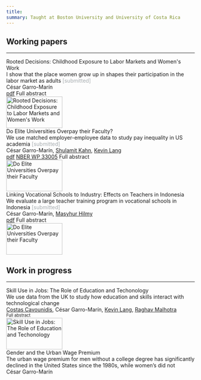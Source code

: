 ```yaml
---
title: 
summary: Taught at Boston University and University of Costa Rica
---
```



<head>
    <style>
        .hidden {
            display: none;
        }
    </style>
    <script>
        function showHideText(id) {
            var text = document.getElementById(id);
            if (text.style.display === "none") {
                text.style.display = "block";
            } else {
                text.style.display = "none";
            }
        }
    </script>
</head>



## Working papers ##
<hr>





<div class="universal-wrapper">
<div class="media stream-item view-compact">
    <div class="media-body">
        <div class="section-subheading article-title mb-0 mt-0">Rooted Decisions: Childhood Exposure to Labor Markets and Women's Work</div>
        <div class="article-style">I show that the place women grow up in shapes their participation in the labor market as adults <font  color="#A6ACAF">[submitted] </font> </div>
        <div class="stream-meta article-metadata">
            <div class="article-metadata">
                <div><span class="author-highlighted">César Garro-Marín</span></div>
            </div>
        </div>
        <div class="btn-links">
           <a class="btn btn-outline-primary btn-page-header btn-sm" href="https://cesarlgm.github.io/documents/cesarlgm_rooted_intext.pdf" target="_blank">pdf</a>
            <a class="btn btn-outline-primary btn-page-header btn-sm" target="_blank" onclick="showHideText('idn_abstract')">
                    Full abstract
            </a>
            <p id="idn_abstract" class="hidden" style="display: none; text-align: justify"><br>
                <strong>Abstract: </strong> How does early exposure to labor markets affect women’s work in adulthood? Using Indonesian data, I find strong and persistent effects of longer exposure to high-female employment places, especially during the formative years between ages 6 and 15. My estimation strategy compares women who moved from their birthplace at different ages but now live in the same location. I find that women from high-employment areas have 5 percentage points higher employment than those from lower-employment areas, suggesting that about 23% of the spatial inequality in women’s work is passed to the next generation, likely through learning of birthplace gender norms.
            </p>
        </div>
    </div>
    <div class="ml-3">
        <img src="/research/images/idn_image_resized.png" height="84" width="150" alt="Rooted Decisions: Childhood Exposure to Labor Markets and Women's Work" loading="lazy">
    </div>
</div>
<div class="media stream-item view-compact">
    <div class="media-body">
        <div class="section-subheading article-title mb-0 mt-0">Do Elite Universities Overpay their Faculty?</div>
        <div class="article-style">We use matched employer-employee data to study pay inequality in US academia  <font  color="#A6ACAF">[submitted] </font> </div>
        <div class="stream-meta article-metadata">
            <div class="article-metadata">
                <div>
                    <span class="author-highlighted">César Garro-Marín,</span>
                    <span><a href="https://sites.bu.edu/shulamitkahn/">Shulamit Kahn</a>,</span>
                    <span><a href="https://sites.bu.edu/kevinlang/">Kevin Lang</a></span>
                </div>
            </div>
        </div>
        <div class="btn-links">
               <a class="btn btn-outline-primary btn-page-header btn-sm" href="https://cesarlgm.github.io/documents/AKM_paper_v1.pdf" target="_blank">pdf</a>
               <a class="btn btn-outline-primary btn-page-header btn-sm" href="https://www.nber.org/papers/w33005" target="_blank">NBER WP 33005</a>
               <a class="btn btn-outline-primary btn-page-header btn-sm" target="_blank" onclick="showHideText('akm_abstract')">
                    Full abstract
                </a>
                <p id="akm_abstract" class="hidden" style="display: none; text-align: justify"><br><strong>Abstract: </strong>Do elite universities overpay their faculty? Not if you believe the AKM model. However, although the AKM model fits well, it is unlikely to be the right interpretation in this case.</p>
        </div>
    </div>
    <div class="ml-3">
        <img src="/research/images/akm_image_resized.png" height="84" width="150" alt="Do Elite Universities Overpay their Faculty" loading="lazy">
    </div>
</div>
<div class="media stream-item view-showcase">
        <div class="media-body">
            <div class="section-subheading article-title mb-0 mt-0">Linking Vocational Schools to Industry: Effects on Teachers in Indonesia</div>
            <div class="article-style">
            We evaluate a large teacher training program in vocational schools in Indonesia <font  color="#A6ACAF">[submitted] </font>  </div>
            <div class="stream-meta article-metadata">
                <div class="article-metadata">
                    <div>
                        <span class="author-highlighted">César Garro-Marín,</span>
                        <span><a href="https://sites.google.com/view/masyhurhilmy/home?authuser=0">Masyhur Hilmy</a></span>
                    </div>
                </div>
            </div>
            <div class="btn-links">
               <a class="btn btn-outline-primary btn-page-header btn-sm" href="https://cesarlgm.github.io/documents/garroHilmy_smk.pdf" target="_blank">pdf</a>
               <a class="btn btn-outline-primary btn-page-header btn-sm" target="_blank" onclick="showHideText('smk_abstract')">
                    Full abstract
                </a>
                <p id="smk_abstract" class="hidden" style="display: none; text-align: justify"><br><strong>Abstract: </strong>This paper evaluates a mass training program for in-service vocational school teachers in Indonesia. The government rolled out an intensive, field-specific professional development program to enhance teachers’ vocational skills. Training was provided by experienced private sector firms. We assess its effects on teachers’ knowledge, classroom practices, and expectations of students’ outcomes using a randomized evaluation. The results show minimal impact on these areas. Survey data from training applicants suggest several reasons for the lack of effect: a mismatch between training offerings and existing skills gaps, insufficient post-training support, and untreated teachers accessing training from alternative providers.</p>
            </div>
        </div>
        <div class="ml-3">
            <img src="/research/images/smk_figure.png" height="84" width="150" alt="Do Elite Universities Overpay their Faculty" loading="lazy">
        </div>
    </div>
</div>

<!--
<div class="media stream-item view-compact">
    <div class="media-body">
        <div class="section-subheading article-title mb-0 mt-0">
        <a href="/project/internal-project/">Internal Project</a></div><a href="/project/internal-project/" class="summary-link">
            <div class="article-style">
                An example of using the in-built project page.</div></a><div class="stream-meta article-metadata">
            </div>
            <div class="btn-links">
                <a class="btn btn-outline-primary btn-page-header btn-sm" href="/slides/example/" target="_blank">
                    Slides
                </a>
                <a class="btn btn-outline-primary btn-page-header btn-sm" href="https://twitter.com/georgecushen" target="_blank" rel="noopener">
                    <i class="fab fa-twitter mr-1"></i>Follow</a>
            </div></div><div class="ml-3"><a href="/project/internal-project/">
<img src="/project/internal-project/featured_hu3d03a01dcc18bc5be0e67db3d8d209a6_224363_150x0_resize_q75_h2_lanczos.webp" height="84" width="150" alt="Internal Project" loading="lazy"></a></div></div></div>-->

## Work in progress ##
<hr>
<div class="universal-wrapper">
   <div class="media stream-item view-showcase">
        <div class="media-body">
            <div class="section-subheading article-title mb-0 mt-0">Skill Use in Jobs: The Role of Education and Techonology</div>
            <div class="article-style">
            We use data from the UK to study how education and skills interact with technological change</div>
            <div class="stream-meta article-metadata">
                <div class="article-metadata">
                    <div>
                        <span><a href="https://warwick.ac.uk/fac/soc/economics/staff/ccavounidis/">Costas Cavounidis</a>,</span>
                        <span class="author-highlighted">César Garro-Marín,</span>
                        <span><a href="https://sites.bu.edu/kevinlang/">Kevin Lang</a>,</span>
                        <span><a href="https://www.raghavmalhotra.net/">Raghav Malhotra</a></span>
                    </div>
                </div>
            </div>
             <div class="btn-links">
               <!--<a class="btn btn-outline-primary btn-page-header btn-sm" href="https://cesarlgm.github.io/documents/AKM_paper_v1.pdf" target="_blank">pdf</a>-->
               <a class="btn btn-outline-primary btn-page-header btn-sm" target="_blank" onclick="showHideText('uk_abstract')" style="font-size:0.8em">
                    Full abstract
                </a>
                <p id="uk_abstract" class="hidden" style="display: none; font-size=0.5em; text-align: justify"><br><strong>Abstract: </strong>Workers with different education levels consistently do jobs differently. At the same time, despite the growth of higher education, some jobs `upskill' while others `downskill'. We introduce a model in which each education level affords workers a menu of skill packages. We find that more educated workers have lower costs of investing in social, adaptive, and abstract skills. This affects not only the jobs they choose in equilibrium, but means that technological changes can alter the educational makeup of occupations in rich yet analytically tractable ways.</p>
                </div>
        </div>
        <div class="ml-3">
            <img src="/research/images/skills_image.png" height="84" width="150" alt="Skill Use in Jobs: The Role of Education and Techonology" loading="lazy">
        </div>
    </div>
    <div class="media stream-item view-compact">
        <div class="media-body">
            <div class="section-subheading article-title mb-0 mt-0">Gender and the Urban Wage Premium</div>
            <div class="article-style">
            The urban wage premium for men without a college degree has significantly declined in the United States since the 1980s, while women’s did not
            </div>
            <div class="stream-meta article-metadata">
                <div class="article-metadata">
                    <div>
                        <span class="author-highlighted">César Garro-Marín</span>
                    </div>
                </div>
            </div>
            <div class="btn-links">
            </div>
        </div>
        <!--<div class="ml-3">
            <img src="/research/images/akm_image_resized.png" height="84" width="150" alt="Do Elite Universities Overpay their Faculty" loading="lazy">
        </div>-->
    </div>
</div>

<!--
<div class="universal-wrapper"><div class="media stream-item view-compact"><div class="media-body"><div class="section-subheading article-title mb-0 mt-0"><a href="http://example.org" target="_blank" rel="noopener">External Project</a></div><a href="http://example.org" target="_blank" rel="noopener" class="summary-link"><div class="article-style">An example of linking directly to an external project website using <code>external_link</code>.</div></a><div class="stream-meta article-metadata"></div></div><div class="ml-3"><a href="http://example.org" target="_blank" rel="noopener"><img src="/project/external-project/featured_hu3d03a01dcc18bc5be0e67db3d8d209a6_329522_150x0_resize_q75_h2_lanczos.webp" height="84" width="150" alt="External Project" loading="lazy"></a></div></div><div class="media stream-item view-compact"><div class="media-body"><div class="section-subheading article-title mb-0 mt-0"><a href="/project/internal-project/">Internal Project</a></div><a href="/project/internal-project/" class="summary-link"><div class="article-style">An example of using the in-built project page.</div></a><div class="stream-meta article-metadata"></div><div class="btn-links"><a class="btn btn-outline-primary btn-page-header btn-sm" href="/slides/example/" target="_blank">Slides</a>
<a class="btn btn-outline-primary btn-page-header btn-sm" href="https://twitter.com/georgecushen" target="_blank" rel="noopener"><i class="fab fa-twitter mr-1"></i>Follow</a></div></div><div class="ml-3"><a href="/project/internal-project/"><img src="/project/internal-project/featured_hu3d03a01dcc18bc5be0e67db3d8d209a6_224363_150x0_resize_q75_h2_lanczos.webp" height="84" width="150" alt="Internal Project" loading="lazy"></a></div></div></div>-->


